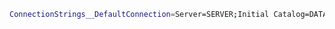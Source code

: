 ﻿```sh
ConnectionStrings__DefaultConnection=Server=SERVER;Initial Catalog=DATABASE;User ID=USERNAME;Password=PASSWORD;
```